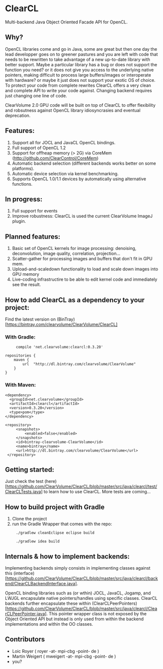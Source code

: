 # ClearCL #

Multi-backend Java Object Oriented Facade API for OpenCL. 

## Why?

OpenCL libraries come and go in Java, some are great but then one day the lead developper goes on to greener pastures and you are left with code that needs to be rewritten to take advantage of a new up-to-date library with better support. Maybe a particular library has a bug or does not support the function you need? or it does not give you access to the underlying native pointers, making difficult to process large buffers/images or interoperate with hardware? or maybe it just does not support your exotic OS of choice. To protect your code from complete rewrites ClearCL offers a very clean and complete API to write your code against. Changing backend requires just changing one line of code.   

ClearVolume 2.0 GPU code will be built on top of ClearCL to offer flexibility and robsutness against OpenCL library idiosyncrasies and eventual deprecation.

## Features:
1. Support all for JOCL and JavaCL OpenCL bindings.
2. Full support of OpenCL 1.2
3. Support for offheap memory (> 2G) via CoreMem (http://github.com/ClearControl/CoreMem)
4. Automatic backend selection (different backends works better on some platforms).
5. Automatic device selection via kernel benchmarking.
6. Supports OpenCL 1.0/1.1 devices by automatically using alternative functions.

## In progress:
1. Full support for events
2. Improve robustness: ClearCL is used the current ClearVolume ImageJ plugin.

## Planned features:
1. Basic set of OpenCL kernels for image processing: denoising, deconvolution, image quality, correlation, projection...
2. Scatter-gather for processing images and buffers that don't fit in GPU mem.
3. Upload-and-scaledown functionality to load and scale down images into GPU memory
4. Live-coding infrastructire to be able to edit kernel code and immediately see the result.

## How to add ClearCL as a dependency to your project:

Find the latest version on (BinTray)[https://bintray.com/clearvolume/ClearVolume/ClearCL]

### With Gradle:
~~~~
     compile 'net.clearvolume:clearcl:0.3.20'
~~~~

~~~~
repositories {
    maven {
        url  "http://dl.bintray.com/clearvolume/ClearVolume" 
    }
}
~~~~

### With Maven:
~~~~
<dependency>
  <groupId>net.clearvolume</groupId>
  <artifactId>clearcl</artifactId>
  <version>0.3.20</version>
  <type>pom</type>
</dependency>
~~~~

~~~~
<repository>
     <snapshots>
         <enabled>false</enabled>
     </snapshots>
     <id>bintray-clearvolume-ClearVolume</id>
     <name>bintray</name>
     <url>http://dl.bintray.com/clearvolume/ClearVolume</url>
 </repository>
~~~~

## Getting started:

Just check the test (here)[https://github.com/ClearVolume/ClearCL/blob/master/src/java/clearcl/test/ClearCLTests.java] to learn how to use ClearCL. More tests are coming...

## How to build project with Gradle

1. Clone the project
2. run the Gradle Wrapper that comes with the repo:
~~~~ 
     ./gradlew cleanEclipse eclipse build 
~~~~
     
~~~~
     ./gradlew idea build 
~~~~

## Internals & how to implement backends:

Implementing backends simply consists in implementing classes against this (interface)[https://github.com/ClearVolume/ClearCL/blob/master/src/java/clearcl/backend/ClearCLBackendInterface.java].

OpenCL binding libraries such as (or wthin) JOCL, JavaCL, Jogamp, and LWJGL encapsulate native pointers/handles
using specific classes. ClearCL backends further encapsulate these within (ClearCLPeerPointers)[https://github.com/ClearVolume/ClearCL/blob/master/src/java/clearcl/ClearCLPeerPointer.java]. This pointer wrapper class is not exposed by the Object Oriented API but instead is only used from within the backend implementations and within the OO classes.

## Contributors

* Loic Royer ( royer -at- mpi-cbg -point- de )
* Martin Weigert ( mweigert -at- mpi-cbg -point- de )
* you?
